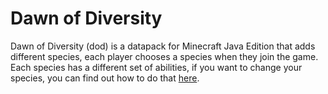 # Dawn of Diversity

Dawn of Diversity (dod) is a datapack for Minecraft Java Edition that adds different species, each player chooses a species when they join the game. Each species has a different set of abilities, if you want to change your species, you can find out how to do that [here](https://github.com/chimkingOverlord/Dawn-Of-Diversity/wiki/Changing-Species).
